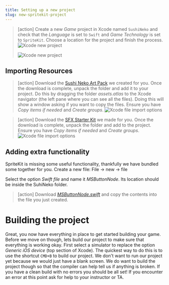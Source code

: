 ```yaml
---
title: Setting up a new project
slug: new-spritekit-project
---
```


> [action]
> Create a new *Game* project in Xcode named `SushiNeko` and check that the *Language* is set to `Swift` and
> *Game Technology* is set to `SpriteKit`. Choose a location for the project and finish the process.
> ![Xcode new project](../Tutorial-Images/xcode_new_project-1.png)
>
> ![Xcode new project](../Tutorial-Images/xcode_new_project-2.png)

## Importing Resources

> [action]
> Download the [Sushi Neko Art Pack](https://github.com/MakeSchool-Tutorials/Sushi-Neko-SpriteKit-Swift4/raw/master/assets.atlas.zip)
> we created for you.
> Once the download is complete, unpack the folder and add it to your project. Do this by dragging the folder *assets.atlas* to the Xcode navigator (the left pane where you can see all the files). Doing this will show a window asking if you want to copy the files.
> Ensure you have *Copy items if needed* and *Create groups*.
> ![Xcode file import options](../Tutorial-Images/xcode_adding_files_flags.png)
>

<!-- -->

> [action]
> Download the [SFX Starter Kit](https://github.com/MakeSchool-Tutorials/Sushi-Neko-SpriteKit-Swift3/raw/master/SFX.zip)
> we made for you. Once the download is complete, unpack the folder and add to the project.
> Ensure you have *Copy items if needed* and *Create groups*.
> ![Xcode file import options](../Tutorial-Images/xcode_adding_files_flags.png)
>

## Adding extra functionality

SpriteKit is missing some useful functionality, thankfully we have bundled some together for you. Create a new file: File -> new -> file

Select the option *Swift file* and name it *MSButtonNode*. Its location should be inside the SuhiNeko folder.

> [action]
> Download *[MSButtonNode.swift](https://github.com/MakeSchool-Tutorials/Sushi-Neko-SpriteKit-Swift3/raw/master/MSButtonNode.swift)* and copy the contents into the file you just created.

# Building the project

Great, you now have everything in place to get started building your game. Before we move on though, lets build our project to make sure that everything is working okay. First select a simulator to replace the option *Generic iOS device* (top section of Xcode). The quickest way to do this is to use the shortcut `CMD+B` to build our project. We don't want to run our project yet because we would just have a blank screen. We do want to build the project though so that the compiler can help tell us if anything is broken. If you have a clean build with no errors you should be all set! If you encounter an error at this point ask for help to your instructor or TA.
